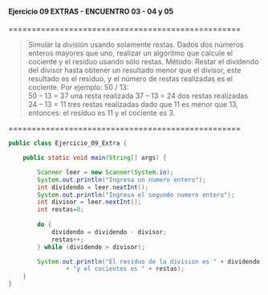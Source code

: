 #### Ejercicio 09 EXTRAS - ENCUENTRO 03 - 04 y 05
==================================================
> Simular la división usando solamente restas. Dados dos números enteros mayores que uno, realizar un algoritmo que calcule el cociente y el residuo usando sólo restas. Método: Restar el dividendo del divisor hasta obtener un resultado menor que el divisor, este resultado es el residuo, y el número de restas realizadas es el cociente. Por ejemplo: 50 / 13:  
50 – 13 = 37  una resta realizada 
37 – 13 = 24  dos restas realizadas  
24 – 13 = 11  tres restas realizadas dado que 11 es menor que 13, entonces: el residuo es 11 y el cociente es 3.

==================================================
```java
public class Ejercicio_09_Extra {

    public static void main(String[] args) {

        Scanner leer = new Scanner(System.in);
        System.out.println("Ingresa un numero entero");
        int dividendo = leer.nextInt();
        System.out.println("Ingresa el segundo numero entero");
        int divisor = leer.nextInt();
        int restas=0;
       
        do {
            dividendo = dividendo - divisor;
            restas++;
        } while (dividendo > divisor);

        System.out.println("El residuo de la division es " + dividendo + " ,"
                + "y el cocientes es " + restas);        
    }
}
```
